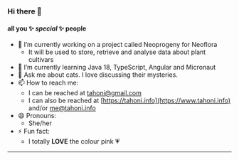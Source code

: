 ### Hi there 👋
#### all you  ✨ _special_ ✨ people

- 🔭 I’m currently working on a project called Neoprogeny for Neoflora
  - It will be used to store, retrieve and analyse data about plant cultivars
- 🌱 I’m currently learning Java 18, TypeScript, Angular and Micronaut
- 💬 Ask me about cats.  I love discussing their mysteries.
- 📫 How to reach me: 
  - I can be reached at [tahoni@gmail.com](mailto:tahoni@gmail.com)
  - I can also be reached at [https://tahoni.info](https://www.tahoni.info) and/or [me@tahoni.info](mailto:me@tahoni.info)
- 😄 Pronouns: 
  - She/her
- ⚡ Fun fact:
  - I totally **LOVE** the colour pink 💗

****
<!--
Here are some ideas to get you started:

- 👯 I’m looking to collaborate on ...
- 🤔 I’m looking for help with ...
-->
